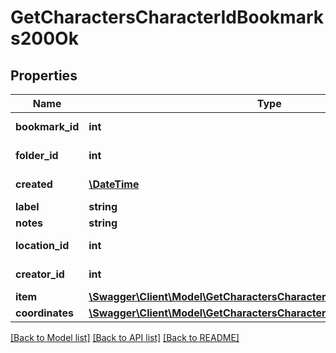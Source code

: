 # GetCharactersCharacterIdBookmarks200Ok

## Properties
Name | Type | Description | Notes
------------ | ------------- | ------------- | -------------
**bookmark_id** | **int** | bookmark_id integer | 
**folder_id** | **int** | folder_id integer | [optional] 
**created** | [**\DateTime**](\DateTime.md) | created string | 
**label** | **string** | label string | 
**notes** | **string** | notes string | 
**location_id** | **int** | location_id integer | 
**creator_id** | **int** | creator_id integer | 
**item** | [**\Swagger\Client\Model\GetCharactersCharacterIdBookmarksItem**](GetCharactersCharacterIdBookmarksItem.md) |  | [optional] 
**coordinates** | [**\Swagger\Client\Model\GetCharactersCharacterIdBookmarksCoordinates**](GetCharactersCharacterIdBookmarksCoordinates.md) |  | [optional] 

[[Back to Model list]](../README.md#documentation-for-models) [[Back to API list]](../README.md#documentation-for-api-endpoints) [[Back to README]](../README.md)


